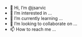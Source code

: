 - 👋 Hi, I’m @jsarvic
- 👀 I’m interested in ...
- 🌱 I’m currently learning ...
- 💞️ I’m looking to collaborate on ...
- 📫 How to reach me ...

<!---
jsarvic/jsarvic is a ✨ special ✨ repository because its `README.md` (this file) appears on your GitHub profile.
You can click the Preview link to take a look at your changes.
--->
